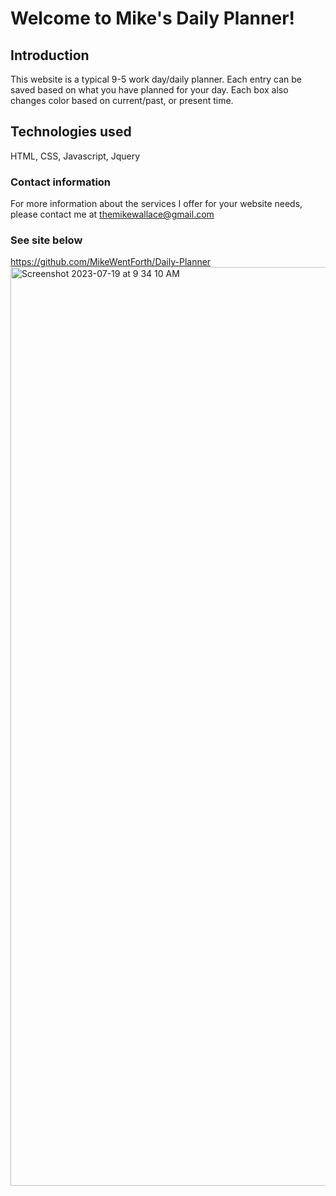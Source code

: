 # Welcome to Mike's Daily Planner! #

## Introduction ##

This website is a typical 9-5 work day/daily planner. Each entry can be saved based on what you have planned for your day. Each box also changes color based on current/past, or present time.   

## Technologies used ##

HTML, CSS, Javascript, Jquery

### Contact information ###

For more information about the services I offer for your website needs, please contact me at themikewallace@gmail.com


### See site below ###

https://github.com/MikeWentForth/Daily-Planner
<img width="1470" alt="Screenshot 2023-07-19 at 9 34 10 AM" src="https://github.com/MikeWentForth/Daily-Planner/assets/132107748/9b11b53b-f81c-403e-b3c7-e5514bf3e4b5">


